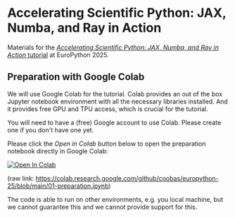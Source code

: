 # Accelerating Scientific Python: JAX, Numba, and Ray in Action

Materials for the [*Accelerating Scientific Python: JAX, Numba, and Ray in Action* tutorial](https://programme.europython.eu/europython-2025/talk/D9JGFG/) at EuroPython 2025.

## Preparation with Google Colab

We will use Google Colab for the tutorial.
Colab provides an out of the box Jupyter notebook environment with all the necessary libraries installed.
And it provides free GPU and TPU access, which is crucial for the tutorial.

You will need to have a (free) Google account to use Colab. Please create one if you don't have one yet.

Please click the *Open in Colab* button below to open the preparation notebook directly in Google Colab:

[![Open In Colab](https://colab.research.google.com/assets/colab-badge.svg)](https://colab.research.google.com/github/coobas/europython-25/blob/main/01-preparation.ipynb)

(raw link: https://colab.research.google.com/github/coobas/europython-25/blob/main/01-preparation.ipynb)

The code is able to run on other environments, e.g. you local machine,
but we cannot guarantee this and we cannot provide support for this.
